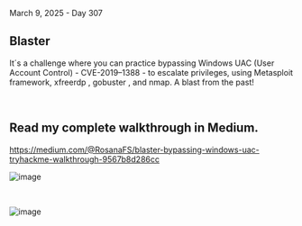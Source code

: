 March 9, 2025 -  Day 307<br>
<h2>Blaster</h2>
<p>It´s a challenge where you can practice bypassing Windows UAC (User Account Control) - CVE-2019–1388 - to escalate privileges, using Metasploit framework, xfreerdp , gobuster , and nmap. A blast from the past!</p>




<br>

<h2>Read my complete walkthrough in Medium.</h2>

https://medium.com/@RosanaFS/blaster-bypassing-windows-uac-tryhackme-walkthrough-9567b8d286cc



![image](https://github.com/user-attachments/assets/919e3e27-9a35-4d1c-95b8-4a1e4634643c)



<br>

![image](https://github.com/user-attachments/assets/54ac9f32-dd3b-4904-91cc-6c2a9efd2149)

